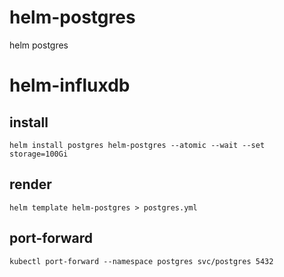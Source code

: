 # helm-postgres
helm postgres

# helm-influxdb

## install
```shell script
helm install postgres helm-postgres --atomic --wait --set storage=100Gi
```

## render
```shell script
helm template helm-postgres > postgres.yml
```

## port-forward
```shell script
kubectl port-forward --namespace postgres svc/postgres 5432
```